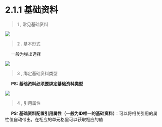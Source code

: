 # 2.1.1 基础资料

> 1 , 常见基础资料

![](http://pc1pao5ui.bkt.clouddn.com/20180719091033.jpg)

> 2 . 基本形式

&nbsp;&nbsp;&nbsp;&nbsp; 一般为弹出选择

![](http://pc1pao5ui.bkt.clouddn.com/20180718081105.jpg)

> 3 , 绑定基础资料类型

&nbsp;&nbsp;&nbsp;&nbsp; **PS: 基础资料必须要绑定基础资料类型**

![](http://pc1pao5ui.bkt.clouddn.com/20180723042713.jpg)

> 4 , 引用属性

&nbsp;&nbsp;&nbsp;&nbsp; **PS: 基础资料配置引用属性（一般为ID唯一的基础资料）**：可以将相关引用的属性值自动带出，在相应的单元格里可以获取相应的值







